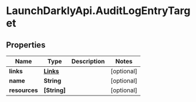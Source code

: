 # LaunchDarklyApi.AuditLogEntryTarget

## Properties
Name | Type | Description | Notes
------------ | ------------- | ------------- | -------------
**links** | [**Links**](Links.md) |  | [optional] 
**name** | **String** |  | [optional] 
**resources** | **[String]** |  | [optional] 


